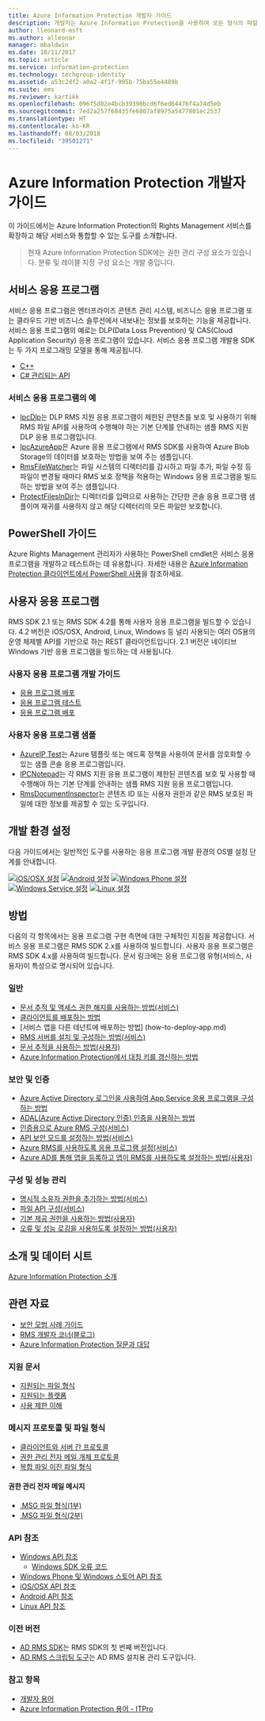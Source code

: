 ```yaml
---
title: Azure Information Protection 개발자 가이드
description: 개발자는 Azure Information Protection을 사용하여 모든 형식의 파일을 보호하고 관리할 수 있습니다.
author: lleonard-msft
ms.author: alleonar
manager: mbaldwin
ms.date: 10/11/2017
ms.topic: article
ms.service: information-protection
ms.technology: techgroup-identity
ms.assetid: a53c2df2-a0a2-4f1f-995b-75ba55e4489b
ms.suite: ems
ms.reviewer: kartikk
ms.openlocfilehash: 096f5d02e4bcb39390bcd6f6ed64476f4a74d5eb
ms.sourcegitcommit: 7ed2a257f68435fe6807af8975a5477801ec2537
ms.translationtype: HT
ms.contentlocale: ko-KR
ms.lasthandoff: 08/03/2018
ms.locfileid: "39501271"
---
```

# <a name="azure-information-protection-developers-guide"></a>Azure Information Protection 개발자 가이드

이 가이드에서는 Azure Information Protection의 Rights Management 서비스를 확장하고 해당 서비스와 통합할 수 있는 도구를 소개합니다.

>현재 Azure Information Protection SDK에는 권한 관리 구성 요소가 있습니다. 분류 및 레이블 지정 구성 요소는 개발 중입니다.

## <a name="service-applications"></a>서비스 응용 프로그램

서비스 응용 프로그램은 엔터프라이즈 콘텐츠 관리 시스템, 비즈니스 응용 프로그램 또는 클라우드 기반 비즈니스 솔루션에서 내보내는 정보를 보호하는 기능을 제공합니다. 서비스 응용 프로그램의 예로는 DLP(Data Loss Prevention) 및 CAS(Cloud Application Security) 응용 프로그램이 있습니다. 서비스 응용 프로그램 개발용 SDK는 두 가지 프로그래밍 모델을 통해 제공됩니다.

- [C++](https://www.microsoft.com/download/details.aspx?id=38397)
- [C# 관리되는 API](https://github.com/Azure-Samples/Azure-Information-Protection-Samples/tree/master/IpcManagedAPI)

### <a name="examples-of-service-applications"></a>서비스 응용 프로그램의 예

- [IpcDlp](https://github.com/Azure-Samples/active-directory-dotnet-rms)는 DLP RMS 지원 응용 프로그램이 제한된 콘텐츠를 보호 및 사용하기 위해 RMS 파일 API를 사용하여 수행해야 하는 기본 단계를 안내하는 샘플 RMS 지원 DLP 응용 프로그램입니다.
- [IpcAzureApp](https://github.com/Azure-Samples/active-directory-dotnet-rms)은 Azure 응용 프로그램에서 RMS SDK를 사용하여 Azure Blob Storage의 데이터를 보호하는 방법을 보여 주는 샘플입니다.
- [RmsFileWatcher](https://github.com/Azure-Samples/active-directory-dotnet-rms)는 파일 시스템의 디렉터리를 감시하고 파일 추가, 파일 수정 등 파일이 변경될 때마다 RMS 보호 정책을 적용하는 Windows 응용 프로그램을 빌드하는 방법을 보여 주는 샘플입니다.
- [ProtectFilesInDir](https://github.com/Azure-Samples/Azure-Information-Protection-Samples/tree/master/ProtectFilesInDir)는 디렉터리를 입력으로 사용하는 간단한 콘솔 응용 프로그램 샘플이며 재귀를 사용하지 않고 해당 디렉터리의 모든 파일만 보호합니다.

## <a name="powershell-guides"></a>PowerShell 가이드

Azure Rights Management 관리자가 사용하는 PowerShell cmdlet은 서비스 응용 프로그램을 개발하고 테스트하는 데 유용합니다. 자세한 내용은 [Azure Information Protection 클라이언트에서 PowerShell 사용](/azure/information-protection/rms-client/client-admin-guide-powershell)을 참조하세요.

## <a name="user-applications"></a>사용자 응용 프로그램

RMS SDK 2.1 또는 RMS SDK 4.2를 통해 사용자 응용 프로그램을 빌드할 수 있습니다.
4.2 버전은 iOS/OSX, Android, Linux, Windows 등 널리 사용되는 여러 OS용의 운영 체제별 API를 기반으로 하는 REST 클라이언트입니다. 2.1 버전은 네이티브 Windows 기반 응용 프로그램을 빌드하는 데 사용됩니다.

### <a name="user-application-development-guides"></a>사용자 응용 프로그램 개발 가이드

- [응용 프로그램 배포](developing-your-application.md)
- [응용 프로그램 테스트](how-to-set-up-your-test-environment.md)
- [응용 프로그램 배포](deploying-your-application.md)

### <a name="user-application-samples"></a>사용자 응용 프로그램 샘플

- [AzureIP Test](https://github.com/Azure-Samples/Azure-Information-Protection-Samples/tree/master/AzureIP_Test)는 Azure 템플릿 또는 애드혹 정책을 사용하여 문서를 암호화할 수 있는 샘플 콘솔 응용 프로그램입니다.
- [IPCNotepad](https://github.com/Azure-Samples/Azure-Information-Protection-Samples/tree/master/AzureIP_Test)는 각 RMS 지원 응용 프로그램이 제한된 콘텐츠를 보호 및 사용할 때 수행해야 하는 기본 단계를 안내하는 샘플 RMS 지원 응용 프로그램입니다.
- [RmsDocumentInspector](https://github.com/Azure-Samples/active-directory-dotnet-rms)는 콘텐츠 ID 또는 사용자 권한과 같은 RMS 보호된 파일에 대한 정보를 제공할 수 있는 도구입니다.

## <a name="development-environment-setup"></a>개발 환경 설정

다음 가이드에서는 일반적인 도구를 사용하는 응용 프로그램 개발 환경의 OS별 설정 단계를 안내합니다.

[![iOS/OSX 설정](../media/develop/ios-icon.png)](ios-sdk.md)
[![Android 설정](../media/develop/android-icon.png)](android-sdk.md)
[![Windows Phone 설정](../media/develop/windows-phone-icon.png)](windows-phone-apps.md)
[![Windows Service 설정](../media/develop/windows-icon.png)](install-the-rms-sdk.md)
[![Linux 설정](../media/develop/linux-icon.png)](linux-setup.md)


## <a name="how-tos"></a>방법

다음의 각 항목에서는 응용 프로그램 구현 측면에 대한 구체적인 지침을 제공합니다. 서비스 응용 프로그램은 RMS SDK 2.x를 사용하여 빌드합니다. 사용자 응용 프로그램은 RMS SDK 4.x를 사용하여 빌드합니다. 문서 링크에는 응용 프로그램 유형(서비스, 사용자)이 특성으로 명시되어 있습니다.

### <a name="general"></a>일반

- [문서 추적 및 액세스 권한 해지를 사용하는 방법(서비스)](tracking-content.md)
- [클라이언트를 배포하는 방법](../rms-client/client-deployment-notes.md)
- [서비스 앱을 다른 테넌트에 배포하는 방법] (how-to-deploy-app.md)
- [RMS 서버를 설치 및 구성하는 방법(서비스)](how-to-install-and-configure-an-rms-server.md)
- [문서 추적을 사용하는 방법(사용자)](how-to-use-document-tracking.md)
- [Azure Information Protection에서 대칭 키를 갱신하는 방법](how-to-renew-symmetric-key.md)

### <a name="security-and-authentication"></a>보안 및 인증

- [Azure Active Directory 로그인을 사용하여 App Service 응용 프로그램을 구성하는 방법](https://docs.microsoft.com/azure/app-service-mobile/app-service-mobile-how-to-configure-active-directory-authentication)
- [ADAL(Azure Active Directory 인증) 인증을 사용하는 방법](how-to-use-adal-authentication.md)
- [인증용으로 Azure RMS 구성(서비스)](adal-auth.md)
- [API 보안 모드를 설정하는 방법(서비스)](setting-the-api-security-mode-api-mode.md)
- [Azure RMS를 사용하도록 응용 프로그램 설정(서비스)](how-to-use-file-api-with-aadrm-cloud.md)
- [Azure AD를 통해 앱을 등록하고 앱이 RMS를 사용하도록 설정하는 방법(사용자)](authentication-integration.md)

### <a name="configuration-and-performance-management"></a>구성 및 성능 관리

- [명시적 소유자 권한을 추가하는 방법(서비스)](add-explicit-owner-rights.md)
- [파일 API 구성(서비스)](file-api-configuration.md)
- [기본 제공 권한을 사용하는 방법(사용자)](built-in-rights-usage-restriction-reference.md)
- [오류 및 성능 로깅을 사용하도록 설정하는 방법(사용자)](enabling-logging.md)

## <a name="introduction-and-datasheets"></a>소개 및 데이터 시트

[Azure Information Protection 소개](https://www.microsoft.com/cloud-platform/azure-information-protection)

## <a name="other-resources"></a>관련 자료

- [보안 모범 사례 가이드](security-guidelines.md)
- [RMS 개발자 코너(블로그)](https://blogs.msdn.microsoft.com/rms/)
- [Azure Information Protection 질문과 대답](https://docs.microsoft.com/information-protection/get-started/faqs)

### <a name="support-articles"></a>지원 문서

- [지원되는 파일 형식](supported-file-formats.md)
- [지원되는 플랫폼](supported-platforms.md)
- [사용 제한 이해](understanding-usage-restrictions.md)

### <a name="message-protocol-and-file-formats"></a>메시지 프로토콜 및 파일 형식

- [클라이언트와 서버 간 프로토콜](https://msdn.microsoft.com/library/cc243191.aspx)
- [권한 관리 전자 메일 개체 프로토콜](https://msdn.microsoft.com/library/cc463909(v=EXCHG.80).aspx)
- [복합 파일 이진 파일 형식](https://msdn.microsoft.com/library/dd942138.aspx)

#### <a name="rights-managed-email-message"></a>권한 관리 전자 메일 메시지

- [.MSG 파일 형식(1부)](https://blogs.msdn.microsoft.com/openspecification/2009/11/06/msg-file-format-part-1/)
- [.MSG 파일 형식(2부)](https://blogs.msdn.microsoft.com/openspecification/2010/06/20/msg-file-format-rights-managed-email-message-part-2/)

### <a name="api-reference"></a>API 참조

- [Windows API 참조](https://msdn.microsoft.com/library/hh535292.aspx)
  - [Windows SDK 오류 코드](https://msdn.microsoft.com/library/hh535248.aspx)
- [Windows Phone 및 Windows 스토어 API 참조](https://msdn.microsoft.com/library/dn891914.aspx)
- [iOS/OSX API 참조](https://msdn.microsoft.com/library/dn758306.aspx)
- [Android API 참조](https://msdn.microsoft.com/library/dn758245.aspx)
- [Linux API 참조](http://azuread.github.io/rms-sdk-for-cpp/annotated.html)

### <a name="previous-versions"></a>이전 버전

- [AD RMS SDK](https://msdn.microsoft.com/library/cc530379.aspx)는 RMS SDK의 첫 번째 버전입니다.
- [AD RMS 스크립팅 도구](https://msdn.microsoft.com/library/bb968797.aspx)는 AD RMS 설치용 관리 도구입니다.

### <a name="see-also"></a>참고 항목

- [개발자 용어](terms.md)
- [Azure Information Protection 용어 - ITPro](../terminology.md)


